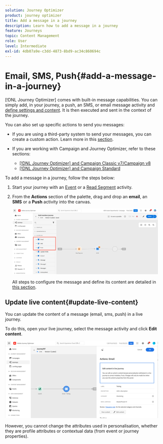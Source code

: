 ```yaml
---
solution: Journey Optimizer
product: journey optimizer
title: Add a message in a journey
description: Learn how to add a message in a journey
feature: Journeys
topic: Content Management
role: User
level: Intermediate
exl-id: 4db07a9e-c3dd-4873-8bd9-ac34c860694c
---
```

# Email, SMS, Push{#add-a-message-in-a-journey}

[!DNL Journey Optimizer] comes with built-in message capabilities. You can simply add, in your journey, a push, an SMS, or email message activity and [define settings and content](../messages/messages-in-journeys.md). It is then executed and sent in the context of the journey.

You can also set up specific actions to send you messages:

* If you are using a third-party system to send your messages, you can create a custom action. Learn more in this [section](../action/action.md).

* If you are working with Campaign and Journey Optimizer, refer to these sections:

   * [[!DNL Journey Optimizer] and Campaign Classic v7/Campaign v8](../action/acc-action.md)
   * [[!DNL Journey Optimizer] and Campaign Standard](../action/acs-action.md)

To add a message in a journey, follow the steps below:

1. Start your journey with an [Event](general-events.md) or a [Read Segment](read-segment.md) activity.

1. From the **Actions** section of the palette, drag and drop an **email**, an **SMS** or a **Push** activity into the canvas.  

   ![](../messages/assets/add-a-message.png)


   All steps to configure the message and define its content are detailed in [this section](../messages/get-started-content.md).

## Update live content{#update-live-content}

You can update the content of a message (email, sms, push) in a live journey. 

To do this, open your live journey, select the message activity and click **Edit content**.

![](assets/add-a-message2.png)

However, you cannot change the attributes used in personalisation, whether they are profile attributes or contextual data (from event or journey properties).

